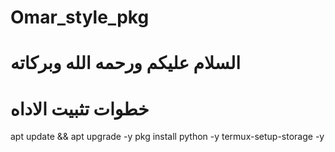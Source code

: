 # Omar_style_pkg
# السلام عليكم ورحمه الله وبركاته

# خطوات تثبيت الاداه

apt update && apt upgrade -y
pkg install python -y
termux-setup-storage -y

 
